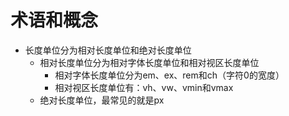# 术语和概念

* 长度单位分为相对长度单位和绝对长度单位
  * 相对长度单位分为相对字体长度单位和相对视区长度单位
    * 相对字体长度单位分为em、ex、rem和ch（字符0的宽度）
    * 相对视区长度单位有：vh、vw、vmin和vmax
  * 绝对长度单位，最常见的就是px
